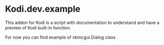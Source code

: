 # Kodi.dev.example

This addon for Kodi  is a script with documentation to understand and have a preview of Kodi built-in function.

For now you can find example of xbmcgui.Dialog class
